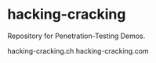 # hacking-cracking
Repository for Penetration-Testing Demos.

hacking-cracking.ch
hacking-cracking.com
